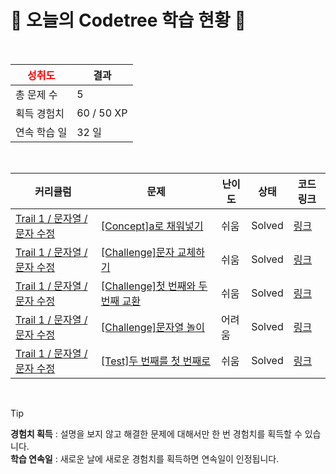 # 🌲 오늘의 Codetree 학습 현황 🌲

<br />

| <span style="color:red;display:block;text-align:center;"> **성취도**</span> | 결과 |
|---|---|
| 총 문제 수 | 5 |
| 획득 경험치 | 60 / 50 XP |
| 연속 학습 일 | 32 일 |

<br />

|커리큘럼|문제|난이도|상태|코드 링크|
|---|---|---|---|---|
|[Trail 1 / 문자열 / 문자 수정](https://https://en.codetree.ai/trail-info/novice-low/)|[[Concept]a로 채워넣기](https://https://en.codetree.ai/trails/complete/curated-cards/intro-filling-with-a/)|쉬움|Solved|[링크](https://github.com/murang-kr/CodeTree/blob/main/250115/a%EB%A1%9C%20%EC%B1%84%EC%9B%8C%EB%84%A3%EA%B8%B0/filling-with-a.py)|
|[Trail 1 / 문자열 / 문자 수정](https://https://en.codetree.ai/trail-info/novice-low/)|[[Challenge]문자 교체하기](https://https://en.codetree.ai/trails/complete/curated-cards/challenge-changing-char/)|쉬움|Solved|[링크](https://github.com/murang-kr/CodeTree/blob/main/250115/%EB%AC%B8%EC%9E%90%20%EA%B5%90%EC%B2%B4%ED%95%98%EA%B8%B0/changing-char.py)|
|[Trail 1 / 문자열 / 문자 수정](https://https://en.codetree.ai/trail-info/novice-low/)|[[Challenge]첫 번째와 두 번째 교환](https://https://en.codetree.ai/trails/complete/curated-cards/challenge-exchange-1st-and-2nd/)|쉬움|Solved|[링크](https://github.com/murang-kr/CodeTree/blob/main/250115/%EC%B2%AB%20%EB%B2%88%EC%A7%B8%EC%99%80%20%EB%91%90%20%EB%B2%88%EC%A7%B8%20%EA%B5%90%ED%99%98/exchange-1st-and-2nd.py)|
|[Trail 1 / 문자열 / 문자 수정](https://https://en.codetree.ai/trail-info/novice-low/)|[[Challenge]문자열 놀이](https://https://en.codetree.ai/trails/complete/curated-cards/challenge-play-with-string/)|어려움|Solved|[링크](https://github.com/murang-kr/CodeTree/blob/main/250115/%EB%AC%B8%EC%9E%90%EC%97%B4%20%EB%86%80%EC%9D%B4/play-with-string.py)|
|[Trail 1 / 문자열 / 문자 수정](https://https://en.codetree.ai/trail-info/novice-low/)|[[Test]두 번째를 첫 번째로](https://https://en.codetree.ai/trails/complete/curated-cards/test-second-to-first/)|쉬움|Solved|[링크](https://github.com/murang-kr/CodeTree/blob/main/250115/%EB%91%90%20%EB%B2%88%EC%A7%B8%EB%A5%BC%20%EC%B2%AB%20%EB%B2%88%EC%A7%B8%EB%A1%9C/second-to-first.py)|


<br />

> [!TIP]
> **경험치 획득** : 설명을 보지 않고 해결한 문제에 대해서만 한 번 경험치를 획득할 수 있습니다.  
> **학습 연속일** : 새로운 날에 새로운 경험치를 획득하면 연속일이 인정됩니다.


